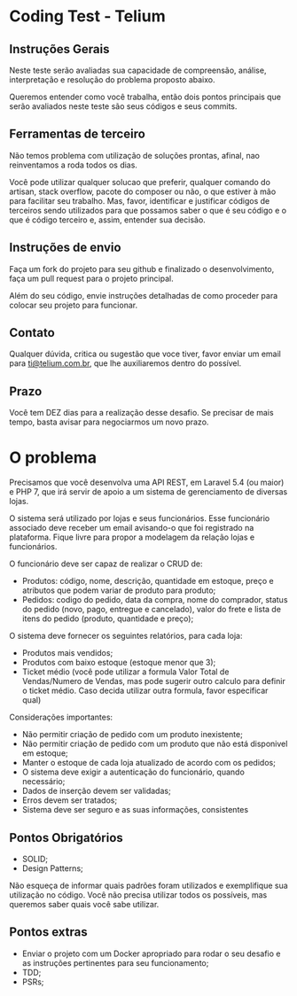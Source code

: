 # Coding Test - Telium

## Instruções Gerais

Neste teste serão avaliadas sua capacidade de compreensão, análise, interpretação e resolução do problema proposto abaixo.

Queremos entender como você trabalha, então dois pontos principais que serão avaliados neste teste são seus códigos e seus commits.

## Ferramentas de terceiro

Não temos problema com utilização de soluções prontas, afinal, nao reinventamos a roda todos os dias.

Você pode utilizar qualquer solucao que preferir, qualquer comando do artisan, stack overflow, pacote do composer ou não, o que estiver à mão para facilitar seu trabalho. Mas, favor, identificar e justificar códigos de terceiros sendo utilizados para que possamos saber o que é seu código e o que é código terceiro e, assim, entender sua decisão.

## Instruções de envio

Faça um fork do projeto para seu github e finalizado o desenvolvimento, faça um pull request para o projeto principal.

Além do seu código, envie instruções detalhadas de como proceder para colocar seu projeto para funcionar.

## Contato

Qualquer dúvida, critica ou sugestão que voce tiver, favor enviar um email para ti@telium.com.br, que lhe auxiliaremos dentro do possível.

## Prazo

Você tem DEZ dias para a realização desse desafio. Se precisar de mais tempo, basta avisar para negociarmos um novo prazo.

# O problema

Precisamos que você desenvolva uma API REST, em Laravel 5.4 (ou maior) e PHP 7, que irá servir de apoio a um sistema de gerenciamento de diversas lojas.

O sistema será utilizado por lojas e seus funcionários. Esse funcionário associado deve receber um email avisando-o que foi registrado na plataforma. Fique livre para propor a modelagem da relação lojas e funcionários.

O funcionário deve ser capaz de realizar o CRUD de:

- Produtos: código, nome, descrição, quantidade em estoque, preço e atributos que podem variar de produto para produto;
- Pedidos: codigo do pedido, data da compra, nome do comprador, status do pedido (novo, pago, entregue e cancelado), valor do frete e lista de itens do pedido (produto, quantidade e preço);

O sistema deve fornecer os seguintes relatórios, para cada loja:

- Produtos mais vendidos;
- Produtos com baixo estoque (estoque menor que 3);
- Ticket médio (você pode utilizar a formula Valor Total de Vendas/Numero de Vendas, mas pode sugerir outro calculo para definir o ticket médio. Caso decida utilizar outra formula, favor especificar qual)

Considerações importantes:

- Não permitir criação de pedido com um produto inexistente;
- Não permitir criação de pedido com um produto que não está disponivel em estoque;
- Manter o estoque de cada loja atualizado de acordo com os pedidos;
- O sistema deve exigir a autenticação do funcionário, quando necessário;
- Dados de inserção devem ser validadas;
- Erros devem ser tratados;
- Sistema deve ser seguro e as suas informações, consistentes

## Pontos Obrigatórios

- SOLID;
- Design Patterns;

Não esqueça de informar quais padrões foram utilizados e exemplifique sua utilização no código. Você não precisa utilizar todos os possíveis, mas queremos saber quais você sabe utilizar.

## Pontos extras

- Enviar o projeto com um Docker apropriado para rodar o seu desafio e as instruções pertinentes para seu funcionamento;
- TDD;
- PSRs;
